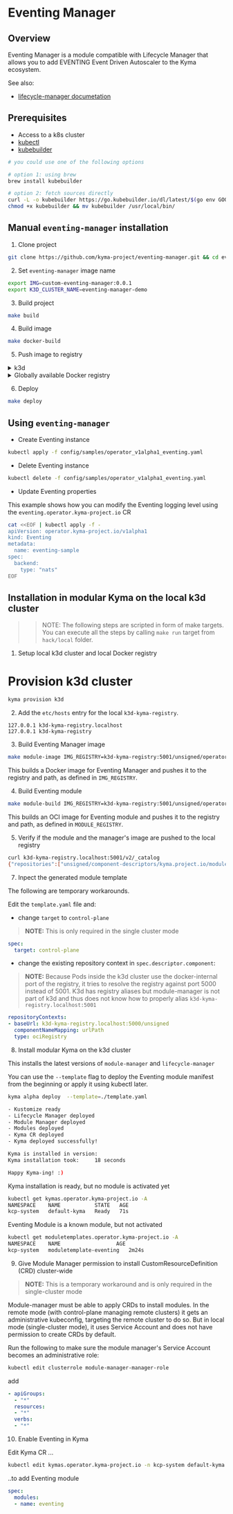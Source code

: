 # Eventing Manager

## Overview

Eventing Manager is a module compatible with Lifecycle Manager that allows you to add EVENTING Event Driven Autoscaler to the Kyma ecosystem. 

See also:
- [lifecycle-manager documetation](https://github.com/kyma-project/lifecycle-manager)

## Prerequisites

- Access to a k8s cluster
- [kubectl](https://kubernetes.io/docs/tasks/tools/)
- [kubebuilder](https://book.kubebuilder.io/)

```bash
# you could use one of the following options

# option 1: using brew
brew install kubebuilder

# option 2: fetch sources directly
curl -L -o kubebuilder https://go.kubebuilder.io/dl/latest/$(go env GOOS)/$(go env GOARCH)
chmod +x kubebuilder && mv kubebuilder /usr/local/bin/
```

## Manual `eventing-manager` installation


1. Clone project

```bash
git clone https://github.com/kyma-project/eventing-manager.git && cd eventing-manager/
```

2. Set `eventing-manager` image name

```bash
export IMG=custom-eventing-manager:0.0.1
export K3D_CLUSTER_NAME=eventing-manager-demo
```

3. Build project

```bash
make build
```

4. Build image

```bash
make docker-build
```

5. Push image to registry

<div tabs name="Push image" group="eventing-installation">
  <details>
  <summary label="k3d">
  k3d
  </summary>

   ```bash
   k3d image import $IMG -c $K3D_CLUSTER_NAME
   ```
  </details>
  <details>
  <summary label="Docker registry">
  Globally available Docker registry
  </summary>

   ```bash
   make docker-push
   ```

  </details>
</div>

6. Deploy

```bash
make deploy
```

## Using `eventing-manager`

- Create Eventing instance

```bash
kubectl apply -f config/samples/operator_v1alpha1_eventing.yaml
```

- Delete Eventing instance

```bash
kubectl delete -f config/samples/operator_v1alpha1_eventing.yaml
```

- Update Eventing properties

This example shows how you can modify the Eventing logging level using the `eventing.operator.kyma-project.io` CR

```bash
cat <<EOF | kubectl apply -f -
apiVersion: operator.kyma-project.io/v1alpha1
kind: Eventing
metadata:
  name: eventing-sample
spec:
  backend:
    type: "nats"
EOF
```

## Installation in modular Kyma on the local k3d cluster

>>NOTE: The following steps are scripted in form of make targets. You can execute all the steps by calling `make run` target from `hack/local` folder.

1. Setup local k3d cluster and local Docker registry

# Provision k3d cluster

```bash
kyma provision k3d 
```
2. Add the `etc/hosts` entry for the local `k3d-kyma-registry`.

```
127.0.0.1 k3d-kyma-registry.localhost
127.0.0.1 k3d-kyma-registry
```

3. Build Eventing Manager image
```bash
make module-image IMG_REGISTRY=k3d-kyma-registry:5001/unsigned/operator-images
```

This builds a Docker image for Eventing Manager and pushes it to the registry and path, as defined in `IMG_REGISTRY`.

4. Build Eventing module
```bash
make module-build IMG_REGISTRY=k3d-kyma-registry:5001/unsigned/operator-images MODULE_REGISTRY=k3d-kyma-registry.localhost:5001/unsigned
```

This builds an OCI image for Eventing module and pushes it to the registry and path, as defined in `MODULE_REGISTRY`.

5. Verify if the module and the manager's image are pushed to the local registry

```bash
curl k3d-kyma-registry.localhost:5001/v2/_catalog
{"repositories":["unsigned/component-descriptors/kyma.project.io/module/eventing","unsigned/operator-images/eventing-operator"]}
```

7. Inpect the generated module template

The following are temporary workarounds.

Edit the `template.yaml` file and:

 - change `target` to `control-plane`
>**NOTE:** This is only required in the single cluster mode

```yaml
spec:
  target: control-plane
```

- change the existing repository context in `spec.descriptor.component`:
>**NOTE:** Because Pods inside the k3d cluster use the docker-internal port of the registry, it tries to resolve the registry against port 5000 instead of 5001. K3d has registry aliases but module-manager is not part of k3d and thus does not know how to properly alias `k3d-kyma-registry.localhost:5001`

```yaml
repositoryContexts:                                                                           
- baseUrl: k3d-kyma-registry.localhost:5000/unsigned                                                   
  componentNameMapping: urlPath                                                               
  type: ociRegistry
```

8. Install modular Kyma on the k3d cluster

This installs the latest versions of `module-manager` and `lifecycle-manager`

You can use the `--template` flag to deploy the Eventing module manifest from the beginning or apply it using kubectl later.

```bash
kyma alpha deploy  --template=./template.yaml

- Kustomize ready
- Lifecycle Manager deployed
- Module Manager deployed
- Modules deployed
- Kyma CR deployed
- Kyma deployed successfully!

Kyma is installed in version:
Kyma installation took:		18 seconds

Happy Kyma-ing! :)
```

Kyma installation is ready, but no module is activated yet
```bash
kubectl get kymas.operator.kyma-project.io -A
NAMESPACE    NAME           STATE   AGE
kcp-system   default-kyma   Ready   71s
```

Eventing Module is a known module, but not activated
```bash
kubectl get moduletemplates.operator.kyma-project.io -A 
NAMESPACE    NAME                  AGE
kcp-system   moduletemplate-eventing   2m24s
```

9. Give Module Manager permission to install CustomResourceDefinition (CRD) cluster-wide

>**NOTE:** This is a temporary workaround and is only required in the single-cluster mode

Module-manager must be able to apply CRDs to install modules. In the remote mode (with control-plane managing remote clusters) it gets an administrative kubeconfig, targeting the remote cluster to do so. But in local mode (single-cluster mode), it uses Service Account and does not have permission to create CRDs by default.

Run the following to make sure the module manager's Service Account becomes an administrative role:

```bash
kubectl edit clusterrole module-manager-manager-role
```
add
```yaml
- apiGroups:                                                                                                                  
  - "*"                                                                                                                       
  resources:                                                                                                                  
  - "*"                                                                                                                       
  verbs:                                                                                                                      
  - "*"
```

10. Enable Eventing in Kyma

Edit Kyma CR ...

```bash
kubectl edit kymas.operator.kyma-project.io -n kcp-system default-kyma
```
..to add Eventing module

```yaml
spec:
  modules:
  - name: eventing
```
